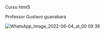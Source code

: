 Curso html5

Professor Gustavo guanabara

![WhatsApp_Image_2022-06-04_at_00 09 36](https://user-images.githubusercontent.com/91689939/171978530-5d994fd4-a0fd-46e0-b64b-0fe9e77c2fc7.jpg)
